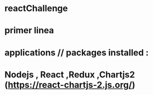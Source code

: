 # reactChallenge
# primer linea
# applications // packages installed :
# Nodejs , React ,Redux ,Chartjs2 (https://react-chartjs-2.js.org/)